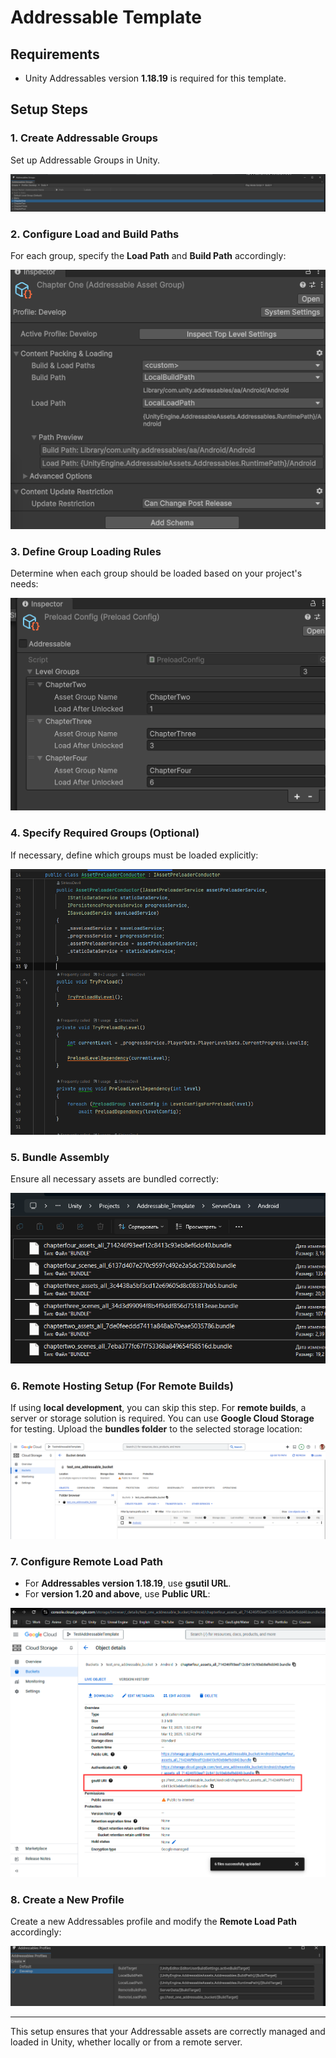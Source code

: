 # Addressable Template

## Requirements
- Unity Addressables version **1.18.19** is required for this template.

## Setup Steps

### 1. Create Addressable Groups
Set up Addressable Groups in Unity.

![Create Groups](https://github.com/SinlessDevil/Addressable_Template/blob/main/src_images/src%20(2).png)

### 2. Configure Load and Build Paths
For each group, specify the **Load Path** and **Build Path** accordingly:

![Load & Build Paths](https://github.com/SinlessDevil/Addressable_Template/blob/main/src_images/src%20(1).png)

### 3. Define Group Loading Rules
Determine when each group should be loaded based on your project's needs:

![Set Load Rules](https://github.com/SinlessDevil/Addressable_Template/blob/main/src_images/src%20(3).png)

### 4. Specify Required Groups (Optional)
If necessary, define which groups must be loaded explicitly:

![Specify Groups](https://github.com/SinlessDevil/Addressable_Template/blob/main/src_images/src%20(4).png)

### 5. Bundle Assembly
Ensure all necessary assets are bundled correctly:

![Bundle Assembly](https://github.com/SinlessDevil/Addressable_Template/blob/main/src_images/src%20(5).png)

### 6. Remote Hosting Setup (For Remote Builds)
If using **local development**, you can skip this step.
For **remote builds**, a server or storage solution is required. You can use **Google Cloud Storage** for testing.
Upload the **bundles folder** to the selected storage location:

![Upload to Server](https://github.com/SinlessDevil/Addressable_Template/blob/main/src_images/src%20(6).png)

### 7. Configure Remote Load Path
- For **Addressables version 1.18.19**, use **gsutil URL**.
- For **version 1.20 and above**, use **Public URL**:

![Configure Load Path](https://github.com/SinlessDevil/Addressable_Template/blob/main/src_images/src%20(7).png)

### 8. Create a New Profile
Create a new Addressables profile and modify the **Remote Load Path** accordingly:

![New Profile Setup](https://github.com/SinlessDevil/Addressable_Template/blob/main/src_images/src%20(8).png)

---
This setup ensures that your Addressable assets are correctly managed and loaded in Unity, whether locally or from a remote server.

